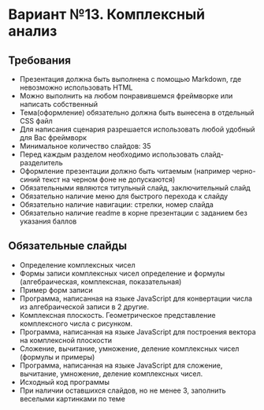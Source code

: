 Вариант №13. Комплексный анализ
===============
Требования
---------------

- Презентация должна быть выполнена с помощью Markdown, где невозможно использовать HTML
- Можно выполнить на любом понравившемся фреймворке или написать собственный
- Тема(оформление) обязательно должна быть вынесена в отдельный CSS файл
- Для написания сценария разрешается использовать любой удобный для Вас фреймворк
- Минимальное количество слайдов: 35
- Перед каждым разделом необходимо использовать слайд-разделитель
- Оформление презентации должно быть читаемым (например черно-синий текст на черном фоне не допускаются)
- Обязательными являются титульный слайд, заключительный слайд
- Обязательно наличие меню для быстрого перехода к слайду
- Обязательно наличие навигации: стрелки, номер слайда
- Обязательно наличие readme в корне презентации с заданием без указания баллов

Обязательные слайды
----------------------

- Определение комплексных чисел
- Формы записи комплексных чисел определение и формулы (алгебраическая, комплексная, показательная)
- Пример форм записи
- Программа, написанная на языке JavaScript для конвертации числа из алгебраической записи в 2 другие.
- Комплексная плоскость. Геометрическое представление комплексного числа с рисунком.
- Программа, написанная на языке JavaScript для построения вектора на комплексной плоскости
- Сложение, вычитание, умножение, деление комплексных чисел (формулы и примеры)
- Программа, написанная на языке JavaScript для сложение, вычитание, умножение, деление комплексных чисел.
- Исходный код программы
- При наличии оставшихся слайдов, но не менее 3, заполнить веселыми картинками по теме